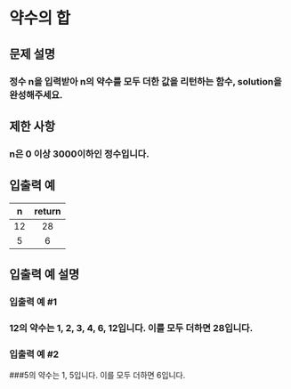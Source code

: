 # 약수의 합
## 문제 설명
### 정수 n을 입력받아 n의 약수를 모두 더한 값을 리턴하는 함수, solution을 완성해주세요.

## 제한 사항
### n은 0 이상 3000이하인 정수입니다.
## 입출력 예
|n|return|
|:----:|:----:|
|12|28|
|5|6|
## 입출력 예 설명
### 입출력 예 #1
### 12의 약수는 1, 2, 3, 4, 6, 12입니다. 이를 모두 더하면 28입니다.

### 입출력 예 #2
###5의 약수는 1, 5입니다. 이를 모두 더하면 6입니다.



